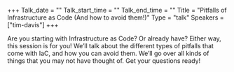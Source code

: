 +++
Talk_date = ""
Talk_start_time = ""
Talk_end_time = ""
Title = "Pitfalls of Infrastructure as Code (And how to avoid them!)"
Type = "talk"
Speakers = ["tim-davis"]
+++

Are you starting with Infrastructure as Code? Or already have? Either way, this session is for you! We’ll talk about the different types of pitfalls that come with IaC, and how you can avoid them. We’ll go over all kinds of things that you may not have thought of. Get your questions ready!